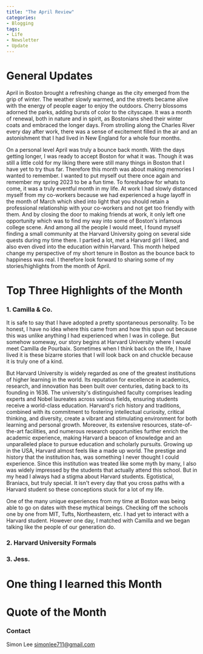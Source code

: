 ```yaml
---
title: "The April Review"
categories:
- Blogging
tags:
- Life
- Newsletter
- Update
---
```


# General Updates

April in Boston brought a refreshing change as the city emerged from the grip of winter. The weather slowly warmed, and the streets became alive with the energy of people eager to enjoy the outdoors. Cherry blossoms adorned the parks, adding bursts of color to the cityscape. It was a month of renewal, both in nature and in spirit, as Bostonians shed their winter coats and embraced the longer days. From strolling along the Charles River every day after work, there was a sense of excitement filled in the air and an astonishment that I had lived in New England for a whole four months. 

On a personal level April was truly a bounce back month. With the days getting longer, I was ready to accept Boston for what it was. Though it was still a little cold for my liking there were still many things in Boston that I have yet to try thus far. Therefore this month was about making memories I wanted to remember. I wanted to put myself out there once again and remember my spring 2023 to be a fun time. To foreshadow for whats to come, it was a truly eventful month in my life. At work I had slowly distanced myself from my co-workers because we had experienced a huge layoff in the month of March which shed into light that you should retain a professional relationship with your co-workers and not get too friendly with them. And by closing the door to making friends at work, it only left one opportunity which was to find my way into some of Boston's infamous college scene. And among all the people I would meet, I found myself finding a small community at the Harvard University going on several side quests during my time there. I partied a lot, met a Harvard girl I liked, and also even dived into the education within Harvard. This month helped change my perspective of my short tenure in Boston as the bounce back to happiness was real. I therefore look forward to sharing some of my stories/highlights from the month of April.


# Top Three Highlights of the Month

### 1. Camilla & Co.

It is safe to say that I have adopted a pretty spontaneous personality. To be honest, I have no idea where this came from and how this spun out because this was unlike anything I had experienced when I was in college. But somehow someway, our story begins at Harvard University where I would meet Camilla de Pourbaix. Sometimes when I think back on the life, I have lived it is these bizarre stories that I will look back on and chuckle because it is truly one of a kind.

But Harvard University is widely regarded as one of the greatest institutions of higher learning in the world. Its reputation for excellence in academics, research, and innovation has been built over centuries, dating back to its founding in 1636. The university's distinguished faculty comprises leading experts and Nobel laureates across various fields, ensuring students receive a world-class education. Harvard's rich history and traditions, combined with its commitment to fostering intellectual curiosity, critical thinking, and diversity, create a vibrant and stimulating environment for both learning and personal growth. Moreover, its extensive resources, state-of-the-art facilities, and numerous research opportunities further enrich the academic experience, making Harvard a beacon of knowledge and an unparalleled place to pursue education and scholarly pursuits. Growing up in the USA, Harvard almost feels like a made up world. The prestige and history that the institution has, was something I never thought I could experience. Since this institution was treated like some myth by many, I also was widely impressed by the students that actually attend this school. But in my head I always had a stigma about Harvard students. Egotistical, Braniacs, but truly special. It isn't every day that you cross paths with a Harvard student so these conceptions stuck for a lot of my life. 

One of the many unique experiences from my time at Boston was being able to go on dates with these mythical beings. Checking off the schools one by one from MIT, Tufts, Northeastern, etc. I had yet to interact with a Harvard student. However one day, I matched with Camilla and we began talking like the people of our generation do. 

### 2. Harvard University Formals

### 3. Jess. 

# One thing I learned this Month


# Quote of the Month


### Contact

Simon Lee
simonlee711@gmail.com